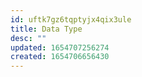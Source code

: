 ```yaml
---
id: uftk7gz6tqptyjx4qix3ule
title: Data Type
desc: ""
updated: 1654707256274
created: 1654706656430
---
```

